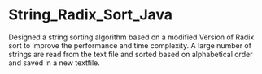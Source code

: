 # String_Radix_Sort_Java
Designed a string sorting algorithm based on a modified Version of Radix sort to improve the performance and time complexity. A large number of strings are read from the text file and sorted based on alphabetical order and saved in a new textfile.
